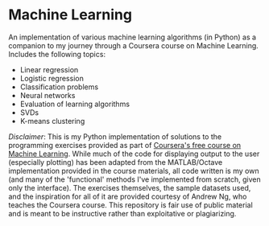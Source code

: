 # Machine Learning

An implementation of various machine learning algorithms (in Python) as a companion to my journey through a Coursera course on Machine Learning. Includes the following topics:

-   Linear regression
-   Logistic regression
-   Classification problems
-   Neural networks
-   Evaluation of learning algorithms
-   SVDs
-   K-means clustering

_Disclaimer_: This is my Python implementation of solutions to the programming exercises provided as part of [Coursera's free course on Machine Learning](https://www.coursera.org/learn/machine-learning/home/welcome). While much of the code for displaying output to the user (especially plotting) has been adapted from the MATLAB/Octave implementation provided in the course materials, all code written is my own (and many of the 'functional' methods I've implemented from scratch, given only the interface). The exercises themselves, the sample datasets used, and the inspiration for all of it are provided courtesy of Andrew Ng, who teaches the Coursera course. This repository is fair use of public material and is meant to be instructive rather than exploitative or plagiarizing.

